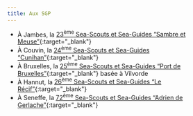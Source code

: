 ```yaml
---
title: Aux SGP
---
```

- À Jambes, la [23<sup>ème</sup> Sea-Scouts et Sea-Guides “Sambre et Meuse”](http://www.seascouts23.be){:target="_blank"}
- À Couvin, la [24<sup>ème</sup> Sea-Scouts et Sea-Guides “Cunihan”](http://facebook.com/uniteseascouts.decouvin/){:target="_blank"}
- À Bruxelles, la [25<sup>ème</sup> Sea-Scouts et Sea-Guides “Port de Bruxelles”](http://www.ssb25.be){:target="_blank"} basée à Vilvorde
- À Hannut, la [26<sup>ème</sup> Sea-Scouts et Sea-Guides “Le Récif”](http://www.26hannut.be){:target="_blank"}
- À Seneffe, la [72<sup>ème</sup> Sea-Scouts et Sea-Guides “Adrien de Gerlache”](http://www.72scoutsmarins.be){:target="_blank"}
